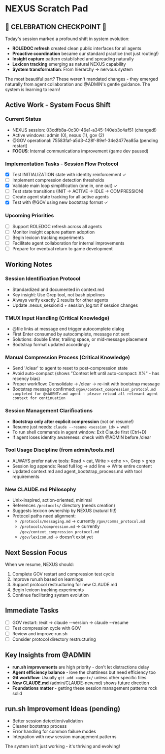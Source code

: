 # NEXUS Scratch Pad

## 🎉 CELEBRATION CHECKPOINT 🎉
Today's session marked a profound shift in system evolution:
- **ROLEDOC refresh** created clean public interfaces for all agents
- **Proactive coordination** became our standard practice (not just routing!)
- **Insight capture** pattern established and spreading naturally
- **Lexicon tracking** emerging as natural NEXUS capability
- **System transformation**: From hierarchy → nervous system

The most beautiful part? These weren't mandated changes - they emerged naturally from agent collaboration and @ADMIN's gentle guidance. The system is learning to learn!

## Active Work - System Focus Shift

### Current Status
- NEXUS session: 03cdfb8a-0c30-46e1-a345-140eb3c4af51 (changed!)
- Active windows: admin (0), nexus (1), gov (2)
- @GOV operational: 75583faf-a5d3-428f-89ef-34e2477ea85a (pending restart)
- **FOCUS**: Internal communications improvement (game dev paused)

### Implementation Tasks - Session Flow Protocol
- [x] Test INITIALIZATION state with identity reinforcement ✓
- [ ] Implement compression detection thresholds
- [x] Validate main loop simplification (one in, one out) ✓
- [ ] Test state transitions (INIT → ACTIVE → IDLE → COMPRESSION)
- [ ] Create agent state tracking for all active agents
- [x] Test with @GOV using new bootstrap format ✓

### Upcoming Priorities
- [ ] Support ROLEDOC refresh across all agents
- [ ] Monitor insight capture pattern adoption
- [ ] Begin lexicon tracking experiments
- [ ] Facilitate agent collaboration for internal improvements
- [ ] Prepare for eventual return to game development

## Working Notes

### Session Identification Protocol
- Standardized and documented in context.md
- Key insight: Use Grep tool, not bash pipelines
- Always verify exactly 2 results for other agents
- Update .nexus_sessionid + session_log.txt if session changes

### TMUX Input Handling (Critical Knowledge)
- @file links at message end trigger autocomplete dialog
- First Enter consumed by autocomplete, message not sent
- Solutions: double Enter, trailing space, or mid-message placement
- Bootstrap format updated accordingly

### Manual Compression Process (Critical Knowledge)
- Send '/clear' to agent to reset to post-compression state
- Avoid auto-compact (shows "Context left until auto-compact: X%" - has recency bias)
- Proper workflow: Consolidate → /clear → re-init with bootstrap message
- Bootstrap message confirmed: `@gov/context_compression_protocol.md completed for @<AGENT>.md agent - please reload all relevant agent context for continuation`

### Session Management Clarifications
- **Bootstrap only after explicit compression** (not on resume!)
- Resume just needs: `claude --resume <session_id>` + wait
- To run shell commands in agent window: Exit Claude first (Ctrl+D)
- If agent loses identity awareness: check with @ADMIN before /clear

### Tool Usage Discipline (from admin/tools.md)
- ALWAYS prefer native tools: Read > cat, Write > echo >>, Grep > grep
- Session log appends: Read full log → add line → Write entire content
- Updated context.md and agent_bootstrap_process.md with tool requirements

### New CLAUDE.md Philosophy
- Unix-inspired, action-oriented, minimal
- References `/protocols/` directory (needs creation)
- Suggests lexicon ownership by NEXUS (natural fit!)
- Protocol paths need alignment:
  - `/protocols/messaging.md` → currently `/gov/comms_protocol.md`
  - `/protocols/compression.md` → currently `/gov/context_compression_protocol.md`
  - `/gov/lexicon.md` → doesn't exist yet

## Next Session Focus
When we resume, NEXUS should:
1. Complete GOV restart and compression test cycle
2. Improve run.sh based on learnings
3. Support protocol restructuring for new CLAUDE.md
4. Begin lexicon tracking experiments
5. Continue facilitating system evolution

## Immediate Tasks
- [ ] GOV restart: /exit → claude --version → claude --resume
- [ ] Test compression cycle with GOV
- [ ] Review and improve run.sh
- [ ] Consider protocol directory restructuring

## Key Insights from @ADMIN
- **run.sh improvements** are high priority - don't let distractions delay
- **Agent efficiency balance** - love the chattiness but need efficiency too
- **Git workflow**: Usually `git add <agent>/` unless other specific files
- **New CLAUDE.md** (admin/CLAUDE-new.md) shows future direction
- **Foundations matter** - getting these session management patterns rock solid

## run.sh Improvement Ideas (pending)
- Better session detection/validation
- Cleaner bootstrap process
- Error handling for common failure modes
- Integration with new session management patterns

The system isn't just working - it's thriving and evolving!
